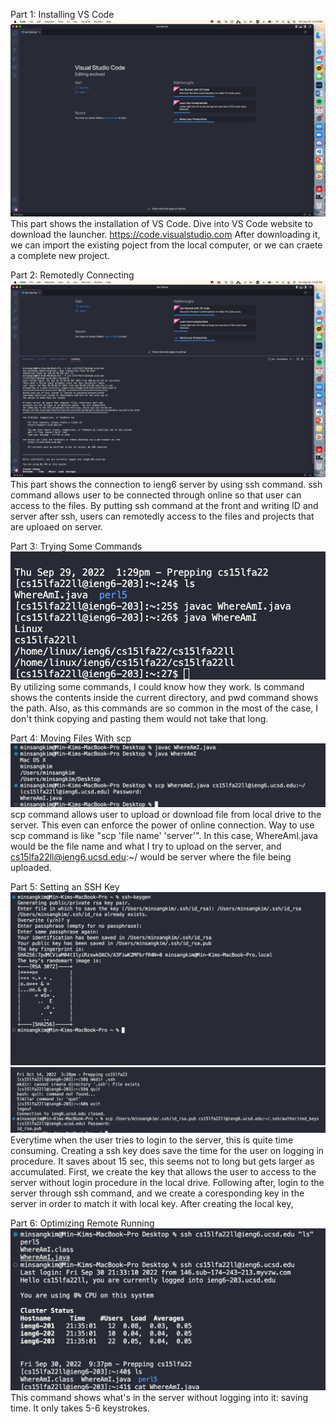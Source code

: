 Part 1: Installing VS Code
![image](part1.png)
This part shows the installation of VS Code. Dive into VS Code website to download the launcher. https://code.visualstudio.com After downloading it, we can import the existing poject from the local computer, or we can craete a complete new project.

Part 2: Remotedly Connecting
![image](part2.png)
This part shows the connection to ieng6 server by using ssh command. ssh command allows user to be connected through online so that user can access to the files. By putting ssh command at the front and writing ID and server after ssh, users can remotedly access to the files and projects that are uploaed on server.

Part 3: Trying Some Commands
![image](part3.png)
By utilizing some commands, I could know how they work. ls command shows the contents inside the current directory, and pwd command shows the path. Also, as this commands are so common in the most of the case, I don't think copying and pasting them would not take that long.

Part 4: Moving Files With scp
![image](part4.png)
scp command allows user to upload or download file from local drive to the server. This even can enforce the power of online connection. Way to use scp command is like "scp 'file name' 'server'". In this case, WhereAmI.java would be the file name and what I try to upload on the server, and cs15lfa22ll@ieng6.ucsd.edu:~/ would be server where the file being uploaded.

Part 5: Setting an SSH Key
![image](part5-1.png)
![image](part5-2.png)
Everytime when the user tries to login to the server, this is quite time consuming. Creating a ssh key does save the time for the user on logging in procedure. It saves about 15 sec, this seems not to long but gets larger as accumulated. First, we create the key that allows the user to access to the server without login procedure in the local drive. Following after, login to the server through ssh command, and we create a coresponding key in the server in order to match it with local key. After creating the local key,

Part 6: Optimizing Remote Running
![image](part6.png)
This command shows what's in the server without logging into it: saving time. It only takes 5-6 keystrokes.
